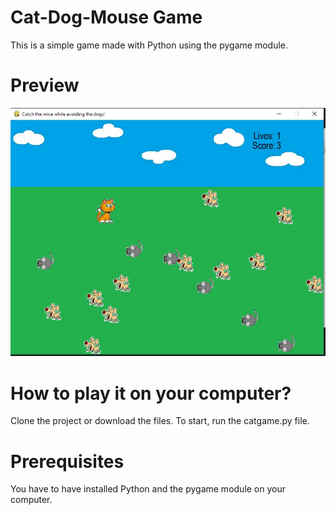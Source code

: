 # Cat-Dog-Mouse Game
This is a simple game made with Python using the pygame module.

# Preview
![Game preview](preview.jpg)

# How to play it on your computer?
Clone the project or download the files. To start, run the catgame.py file.

# Prerequisites
You have to have installed Python and the pygame module on your computer.
